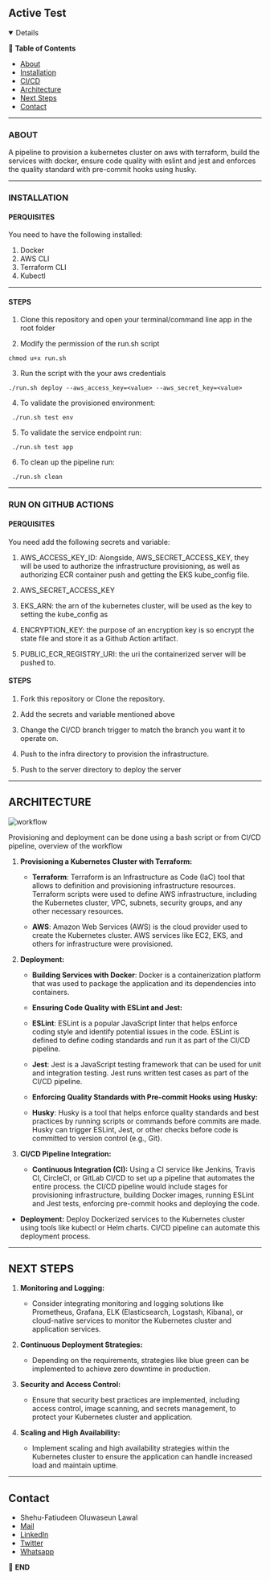
## Active Test

<details  open="open">

:scroll: **Table of Contents**</summary>


<ul>

<li><a  href="#about">About</a></li>

<li>
<a  href="#installation">Installation</a>
</li>

<li>
<a  href="#run-on-github-actions">CI/CD</a>
</li>

<li><a  href="#architecture">Architecture</a></li>
<li><a  href="#next-steps">Next Steps</a></li>
<li><a  href="#contact">Contact</a></li>


</ul>

</li>



</ol>

</details>


---


### ABOUT

A pipeline to provision a kubernetes cluster on aws with terraform, build the services with docker, ensure code quality with eslint and jest and enforces the quality standard with pre-commit hooks using husky.


---
### INSTALLATION

#### PERQUISITES

You need to have the following installed:

1. Docker
3. AWS CLI
3. Terraform CLI
4. Kubectl

---

#### STEPS
  

1. Clone this repository and open your terminal/command line app in the root folder

2. Modify the permission of the run.sh script

``` chmod u+x run.sh ```

3. Run the script with the your aws credentials

``` ./run.sh deploy --aws_access_key=<value> --aws_secret_key=<value> ```


4. To validate the provisioned environment:

``` ./run.sh test env```

5. To validate the service endpoint run:

``` ./run.sh test app```

6. To clean up the pipeline run:

``` ./run.sh clean```

---

### RUN ON GITHUB ACTIONS

#### PERQUISITES

You need add the following secrets and variable:

1. AWS_ACCESS_KEY_ID: Alongside, AWS_SECRET_ACCESS_KEY, they will be used to authorize the infrastructure provisioning, as well as authorizing ECR container push and getting the EKS kube_config file.

2. AWS_SECRET_ACCESS_KEY
3. EKS_ARN: the arn of the kubernetes cluster, will be used as the key to setting the kube_config as 
4. ENCRYPTION_KEY: the purpose of an encryption key is so encrypt the state file and store it as a Github Action artifact.
5. PUBLIC_ECR_REGISTRY_URI: the uri the containerized server will be pushed to.

#### STEPS

1. Fork this repository or Clone the repository.

2. Add the secrets and variable mentioned above

3. Change the CI/CD branch trigger to match the branch you want it to operate on.

4. Push to the infra directory to provision the infrastructure.

4. Push to the server directory to deploy the server

---

## ARCHITECTURE  


![workflow](./Workflow.jpg)

Provisioning and deployment can be done using a bash script or from CI/CD pipeline, overview of the workflow

1. **Provisioning a Kubernetes Cluster with Terraform:**

   - **Terraform**: Terraform is an Infrastructure as Code (IaC) tool that allows to definition and provisioning infrastructure resources. Terraform scripts were used to define AWS infrastructure, including the Kubernetes cluster, VPC, subnets, security groups, and any other necessary resources.

   - **AWS**: Amazon Web Services (AWS) is the cloud provider used to create the Kubernetes cluster. AWS services like EC2, EKS, and others for infrastructure were provisioned.

2. **Deployment:**

   - **Building Services with Docker**: Docker is a containerization platform that was used to package the application and its dependencies into containers. 

   - **Ensuring Code Quality with ESLint and Jest:**

   - **ESLint**: ESLint is a popular JavaScript linter that helps enforce coding style and identify potential issues in the code. ESLint is defined to define  coding standards and run it as part of the CI/CD pipeline.

   - **Jest**: Jest is a JavaScript testing framework that can be used for unit and integration testing. Jest runs written test cases as part of the CI/CD pipeline.

   - **Enforcing Quality Standards with Pre-commit Hooks using Husky:**

   - **Husky**: Husky is a tool that helps enforce quality standards and best practices by running scripts or commands before commits are made. Husky can trigger ESLint, Jest, or other checks before code is committed to version control (e.g., Git).

3. **CI/CD Pipeline Integration:**

   - **Continuous Integration (CI):** Using a CI service like Jenkins, Travis CI, CircleCI, or GitLab CI/CD to set up a pipeline that automates the entire process. the CI/CD pipeline would include stages for provisioning infrastructure, building Docker images, running ESLint and Jest tests, enforcing pre-commit hooks and deploying the code.

  - **Deployment:** Deploy Dockerized services to the Kubernetes cluster using tools like kubectl or Helm charts. CI/CD pipeline can automate this deployment process.
---
## NEXT STEPS



1. **Monitoring and Logging:**

   - Consider integrating monitoring and logging solutions like Prometheus, Grafana, ELK (Elasticsearch, Logstash, Kibana), or cloud-native services to monitor the Kubernetes cluster and application services.


2. **Continuous Deployment Strategies:**

   - Depending on the requirements, strategies like blue green can be implemented to achieve zero downtime in production.

3. **Security and Access Control:**

    - Ensure that security best practices are implemented, including access control, image scanning, and secrets management, to protect your Kubernetes cluster and application.

4. **Scaling and High Availability:**

    - Implement scaling and high availability strategies within the Kubernetes cluster to ensure the application can handle increased load and maintain uptime.


---

  <!-- CONTACT -->

## Contact

  

*   Shehu-Fatiudeen Oluwaseun Lawal 
*   [Mail](mailto:shehufatiudeen@gmail.com)
*   [LinkedIn](https://linkedin.com/in/fatiudeen/)
*   [Twitter](https://twitter.com/fatiudeen_)
*   [Whatsapp](https://wa.me/2348061316131)

:scroll: **END**